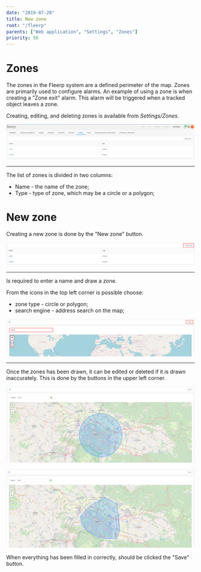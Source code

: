 ```yaml
---
date: "2019-07-20"
title: New zone
root: "/fleerp"
parents: ["Web application", "Settings", "Zones"]
priority: 56
---
```


# Zones

The zones in the Fleerp system are a defined perimeter of the map.
Zones are primarily used to configure alarms.
An example of using a zone is when creating a "Zone exit" alarm.
This alarm will be triggered when a tracked object leaves a zone.

Creating, editing, and deleting zones is available from *Settings/Zones*.

![Zones](zones-en.png)

---

The list of zones is divided in two columns:

- Name - the name of the zone;
- Type - type of zone, which may be a circle or a polygon;

# New zone

Creating a new zone is done by the "New zone" button.

![Zones](new-zone-en.png)

---

Is required to enter a name and draw a zone.

From the icons in the top left corner is possible choose:

- zone type - circle or polygon;
- search engine - address search on the map;

![Zones](zone-en.png)

---

Once the zones has been drawn, it can be edited or deleted if it is drawn inaccurately.
This is done by the buttons in the upper left corner.

![Zones](circle-en.png)

![Zones](polygon-en.png)

When everything has been filled in correctly, should be clicked the "Save" button.
